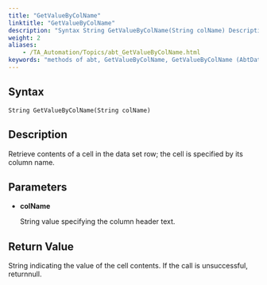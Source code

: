 ```yaml
--- 
title: "GetValueByColName"
linktitle: "GetValueByColName"
description: "Syntax String GetValueByColName(String colName) Description Retrieve contents of a cell in the data set row; the cell is specified by its column name. Parameters colName String value specifying the ..."
weight: 2
aliases: 
    - /TA_Automation/Topics/abt_GetValueByColName.html
keywords: "methods of abt, GetValueByColName, GetValueByColName (AbtDataRow), AbtDataRow, getvaluebycolname, abtdatarow getvaluebycolname, value of cell in selected row by column name, content of cell at intersection of selected row and column with specified name"
---
```


## Syntax

`String GetValueByColName(String colName)`

## Description  

Retrieve contents of a cell in the data set row; the cell is specified by its column name.

## Parameters  

-   **colName**

    String value specifying the column header text.


## Return Value

String indicating the value of the cell contents. If the call is unsuccessful, returnnull.




